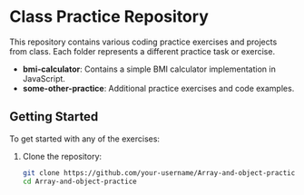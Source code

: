 # Class Practice Repository

This repository contains various coding practice exercises and projects from class. Each folder represents a different practice task or exercise.

- **bmi-calculator**: Contains a simple BMI calculator implementation in JavaScript.
- **some-other-practice**: Additional practice exercises and code examples.

## Getting Started

To get started with any of the exercises:

1. Clone the repository:
   ```bash
   git clone https://github.com/your-username/Array-and-object-practice.git
   cd Array-and-object-practice
   
